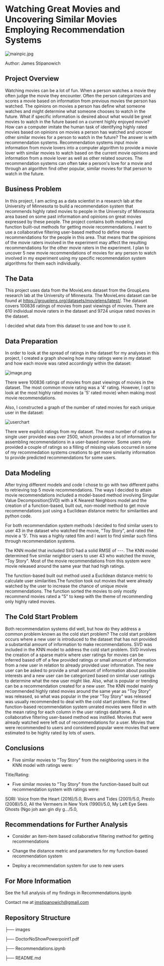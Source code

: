 # Watching Great Movies and Uncovering Similar Movies Employing Recommendation Systems

![mainpic.jpg](images/10-Top-Videos-833x540.jpg)

Author: James Stipanowich

## Project Overview

Watching movies can be a lot of fun. When a person watches a movie they often judge the movie they encounter. Often the person categorizes and scores a movie based on information from previous movies the person has watched. The opinions on movies a person has define what someone watches and might determine what someone chooses to watch in the future. What if specific information is desired about what would be great movies to watch in the future based on a current highly enjoyed movie? How can a computer imitate the human task of identifying highly rated movies based on opinions on movies a person has watched and uncover other similar movies for a person to watch in the future? The answer is with recommendation systems. Recommendation systems input movie information from movie lovers into a computer algorithm to provide a movie lover with similar movies to watch based on the current movie opinions and information from a movie lover as well as other related sources. The recommendation systems can often take a person's love for a movie and through an algorithm find other popular, similar movies for that person to watch in the future.


## Business Problem

In this project, I am acting as a data scientist in a research lab at the University of Minnesota to build a recommendation system that recommends highly rated movies to people in the University of Minnesota area based on some past information and opinions on great movies expressed by these people. The project contains both modeling and function built-out methods for getting movie recommendations. I want to use a collaborative filtering user-based method to define movie recommendations for the people in this area. That means that the opinions of the movie raters involved in the experiment may affect the resulting recommendations for the other movie raters in the experiment. I plan to uncover 5 new movie recommendations of movies for any person to watch involved in my experiment using my specific recommendation system algorithms for them each individually.

## The Data

This project uses data from the MovieLens dataset from the GroupLens research lab at the University of Minnesota. The MovieLens dataset can be found at https://grouplens.org/datasets/movielens/latest/. The dataset covers 100836 ratings of movies from past viewings of movies. There are 610 individual movie raters in the dataset and 9724 unique rated movies in the dataset.

I decided what data from this dataset to use and how to use it. 

## Data Preparation

In order to look at the spread of ratings in the dataset for my analyses in this project, I created a graph showing how many ratings were in my dataset and how each movie was rated accordingly within the dataset:

![image.png](images/ratingschart.png)

There were 100836 ratings of movies from past viewings of movies in the dataset. The most common movie rating was a '4' rating. However, I opt to look at the most highly rated movies (a '5' rated movie) when making most movie recommendations.

Also, I constructed a graph of the number of rated movies for each unique user in the dataset: 

![userchart](images/userchart.png)

There were explicit ratings from my dataset. The most number of ratings a single user provided was over 2500, which provides a lot of information for assembling recommendations in a user-based manner. Some users only provided a couple of ratings so a filling of missing values occurred in some of my recommedation systems creations to get more similarity information to provide predicted recommendations for some users.

## Data Modeling

After trying different models and code I chose to go with two different paths to retrieving top 5 movie recommendations. The ways I decided to attain movie recommendations included a model-based method involving Singular Value Decomposition(SVD) with a K Nearest Neighbors model and the creation of a function-based, built out, non-model method to get movie recommendations just using a Euclidean distance metric for similarities and python code.

For both recommendation system methods I decided to find similar users to user 43 in the dataset who watched the movie, "Toy Story", and rated the movie a '5'. This was a highly rated film and I want to find similar such films through recommendation systems.

The KNN model that included SVD had a solid RMSE of ---. The KNN model determined five similar neighbor users to user 43 who watched the movie, "Toy Story". Most of the movie recommendations from this system were movie released around the same year that had high ratings.

The function-based built out method used a Euclidean distance metric to calculate user similarities.The function took out movies that were already watched by the user to increase the chance of unique movie recommendations. The function sorted the movies to only mostly recommend movies rated a "5" to keep with the theme of recommending only highly rated movies.

## The Cold Start Problem

Both recommendation systems did well, but how do they address a common problem known as the cold start problem? The cold start problem occurs where a new user is introduced to the dataset that has not provided a substantial amount of information to make recommendations. SVD was included in the KNN model to address the cold start problem. SVD involves the creation of a sparse matrix where user ratings for movies can be inferred based off of a few provided ratings or small amount of information from a new user in relation to already provided user information. The new user can be asked to provide a small amount of information about possible interests and a new user can be categorized based on similar user ratings to determine what the new user might like. Also, what is popular or trending can be a recommendation created for a new user. The KNN model mainly recommended highly rated movies around the same year as "Toy Story" was released, so what was popular in the year "Toy Story" was released was usually recommended to deal with the cold start problem. For the function-based recommendation system unrated movies were filled in with the mean rating for each column in the user ratings dataframe. A collaborative filtering user-based method was instilled. Movies that were already watched were left out of recommendations for a user. Movies that were recommended to users and considered popular were movies that were estimated to be highly rated by lots of users.

## Conclusions

- Five similar movies to "Toy Story" from the neighboring users in the KNN model with ratings were: 

Title/Rating:



- Five similar movies to "Toy Story" from the function-based built out recommendation system with ratings were:                                       
     
SORI: Voice from the Heart (2016)/5.0,
Rivers and Tides (2001)/5.0,
Presto (2008)/5.0,
All the Vermeers in New York (1990)/5.0,
My Left Eye Sees Ghosts (Ngo joh aan gin diy g.../5.0,

## Recommendations for Further Analysis

- Consider an item-item based collaborative filtering method for getting recommendations

- Change the distance metric and parameters for my function-based recommendation system

- Deploy a recommendation system for use to new users

## For More Information

See the full analysis of my findings in Recommendations.ipynb

Contact me at jmstipanowich@gmail.com

## Repository Structure

├── images

├── DoctorNoShowPowerpoint1.pdf

├── Recommendations.ipynb

├── README.md
